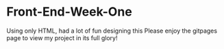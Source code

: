 # Front-End-Week-One
Using only HTML, had a lot of fun designing this
Please enjoy the gitpages page to view my project in its full glory!
